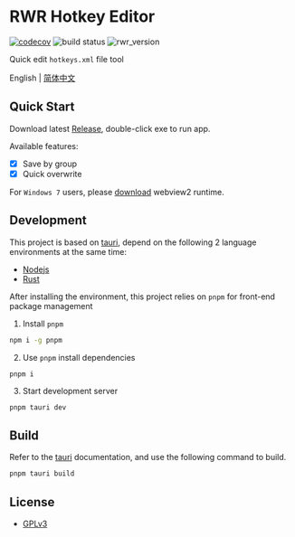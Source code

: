 # RWR Hotkey Editor

[![codecov](https://codecov.io/gh/Kreedzt/rwr-hotkey-editor/branch/master/graph/badge.svg?token=MWGXZH7GO9)](https://codecov.io/gh/Kreedzt/rwr-hotkey-editor)
![build status](https://github.com/Kreedzt/rwr-imba-qq-bot/actions/workflows/ci.yml/badge.svg?branch=master)
![rwr_version](https://badgen.net/badge/RWR/1.96/orange)

Quick edit `hotkeys.xml` file tool

English | [简体中文](README_zhCN.md)

## Quick Start
Download latest [Release](https://github.com/Kreedzt/rwr-hotkey-editor/releases), double-click exe to run app.

Available features:

-   [x] Save by group
-   [x] Quick overwrite

For `Windows 7` users, please [download](https://developer.microsoft.com/en-us/microsoft-edge/webview2/#download-section) webview2 runtime.

## Development

This project is based on [tauri](https://tauri.app/),  depend on the following 2 language environments at the same time:

-   [Nodejs](https://nodejs.org/en/)
-   [Rust](https://www.rust-lang.org/)

After installing the environment, this project relies on `pnpm` for front-end package management

1. Install `pnpm`

```bash
npm i -g pnpm
```

2. Use `pnpm` install dependencies

```bash
pnpm i
```

3. Start development server

```
pnpm tauri dev
```

## Build

Refer to the [tauri](https://tauri.app/zh/v1/guides/building/) documentation, and use the following command to build.

```bash
pnpm tauri build
```

## License

-   [GPLv3](https://opensource.org/licenses/GPL-3.0)



